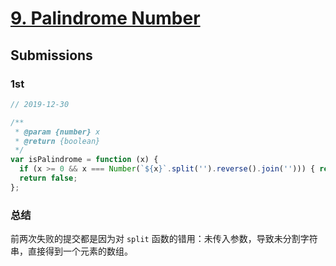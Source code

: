 # [9. Palindrome Number](https://leetcode-cn.com/problems/palindrome-number/)

## Submissions

### 1st

```js
// 2019-12-30

/**
 * @param {number} x
 * @return {boolean}
 */
var isPalindrome = function (x) {
  if (x >= 0 && x === Number(`${x}`.split('').reverse().join(''))) { return true; }
  return false;
};
```

### 总结

前两次失败的提交都是因为对 `split` 函数的错用：未传入参数，导致未分割字符串，直接得到一个元素的数组。
